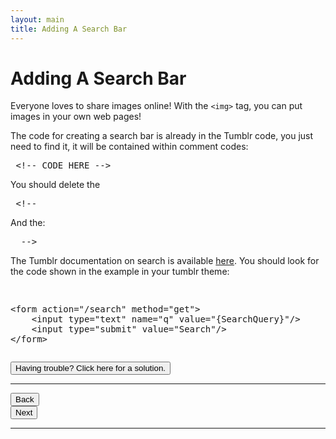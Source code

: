 ```yaml
---
layout: main
title: Adding A Search Bar
---
```


# Adding A Search Bar

Everyone loves to share images online! With the `<img>` tag, you can put images in your own web pages! 

The code for creating a search bar is already in the Tumblr code, you just need to find it, it will be contained within comment codes: 
<pre> &lt;!-- CODE HERE --&gt;
</pre>
You should delete the <pre> &lt;!-- </pre>
And the:
<pre>  --&gt; </pre>
The Tumblr documentation on search is available [here](http://www.tumblr.com/docs/en/custom_themes#search). You should look for the code shown in the example in your tumblr theme:
<pre><xmp>
<form action="/search" method="get">
    <input type="text" name="q" value="{SearchQuery}"/>
    <input type="submit" value="Search"/>
</form>
</xmp></pre>

<a href="../search_solution"><button type="button" class="btn btn-primary btn-lg">Having trouble? Click here for a solution.</button></a>
  
---

<div class="row">
  <div class="col-md-1">
    <a href="../imageborder"><button type="button" class="btn btn-primary btn-lg">Back</button></a>
  </div>
  <div class="col-md-1">
    <a href="../likes"><button type="button" class="btn btn-primary btn-lg">Next</button></a>
  </div>
</div>

---